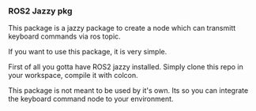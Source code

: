 ### ROS2 Jazzy pkg ###
This package is a jazzy package to create a node which can transmitt keyboard commands via ros topic.

If you want to use this package, it is very simple.

First of all you gotta have ROS2 jazzy installed.
Simply clone this repo in your workspace, compile it with colcon.

This package is not meant to be used by it's own. Its so you can integrate the keyboard command node to your environment.

